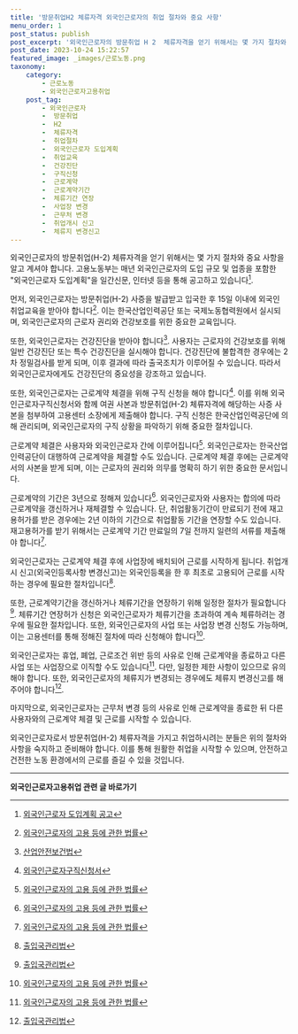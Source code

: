 ```yaml
---
title: '방문취업H2 체류자격 외국인근로자의 취업 절차와 중요 사항'
menu_order: 1
post_status: publish
post_excerpt: '외국인근로자의 방문취업 H 2  체류자격을 얻기 위해서는 몇 가지 절차와 중요 사항을 알고 계셔야 합니다. 고용노동부는 매년 외국인근로자의 도입 규모 및 업종을 포함한  외국인근로자 도입계획 을 일간신문, 인터넷 등을 통해 공고하고 있습니다  1 .'
post_date: 2023-10-24 15:22:57
featured_image: _images/근로노동.png
taxonomy:
    category:
        - 근로노동
        - 외국인근로자고용취업
    post_tag:
        - 외국인근로자
        -  방문취업
        -  H2
        -  체류자격
        -  취업절차
        -  외국인근로자 도입계획
        -  취업교육
        -  건강진단
        -  구직신청
        -  근로계약
        -  근로계약기간
        -  체류기간 연장
        -  사업장 변경
        -  근무처 변경
        -  취업개시 신고
        -  체류지 변경신고
---
```



외국인근로자의 방문취업(H-2) 체류자격을 얻기 위해서는 몇 가지 절차와 중요 사항을 알고 계셔야 합니다. 고용노동부는 매년 외국인근로자의 도입 규모 및 업종을 포함한 "외국인근로자 도입계획"을 일간신문, 인터넷 등을 통해 공고하고 있습니다[^1].

먼저, 외국인근로자는 방문취업(H-2) 사증을 발급받고 입국한 후 15일 이내에 외국인 취업교육을 받아야 합니다[^2]. 이는 한국산업인력공단 또는 국제노동협력원에서 실시되며, 외국인근로자의 근로자 권리와 건강보호를 위한 중요한 교육입니다.

또한, 외국인근로자는 건강진단을 받아야 합니다[^3]. 사용자는 근로자의 건강보호를 위해 일반 건강진단 또는 특수 건강진단을 실시해야 합니다. 건강진단에 불합격한 경우에는 2차 정밀검사를 받게 되며, 이후 결과에 따라 출국조치가 이루어질 수 있습니다. 따라서 외국인근로자에게도 건강진단의 중요성을 강조하고 있습니다.

또한, 외국인근로자는 근로계약 체결을 위해 구직 신청을 해야 합니다[^4]. 이를 위해 외국인근로자구직신청서와 함께 여권 사본과 방문취업(H-2) 체류자격에 해당하는 사증 사본을 첨부하여 고용센터 소장에게 제출해야 합니다. 구직 신청은 한국산업인력공단에 의해 관리되며, 외국인근로자의 구직 상황을 파악하기 위해 중요한 절차입니다.

근로계약 체결은 사용자와 외국인근로자 간에 이루어집니다[^5]. 외국인근로자는 한국산업인력공단이 대행하여 근로계약을 체결할 수도 있습니다. 근로계약 체결 후에는 근로계약서의 사본을 받게 되며, 이는 근로자의 권리와 의무를 명확히 하기 위한 중요한 문서입니다.

근로계약의 기간은 3년으로 정해져 있습니다[^6]. 외국인근로자와 사용자는 합의에 따라 근로계약을 갱신하거나 재체결할 수 있습니다. 단, 취업활동기간이 만료되기 전에 재고용허가를 받은 경우에는 2년 이하의 기간으로 취업활동 기간을 연장할 수도 있습니다. 재고용허가를 받기 위해서는 근로계약 기간 만료일의 7일 전까지 일련의 서류를 제출해야 합니다[^7].

외국인근로자는 근로계약 체결 후에 사업장에 배치되어 근로를 시작하게 됩니다. 취업개시 신고(외국인등록사항 변경신고)는 외국인등록을 한 후 최초로 고용되어 근로를 시작하는 경우에 필요한 절차입니다[^8].

또한, 근로계약기간을 갱신하거나 체류기간을 연장하기 위해 일정한 절차가 필요합니다[^9]. 체류기간 연장허가 신청은 외국인근로자가 체류기간을 초과하여 계속 체류하려는 경우에 필요한 절차입니다. 또한, 외국인근로자의 사업 또는 사업장 변경 신청도 가능하며, 이는 고용센터를 통해 정해진 절차에 따라 신청해야 합니다[^10].

외국인근로자는 휴업, 폐업, 근로조건 위반 등의 사유로 인해 근로계약을 종료하고 다른 사업 또는 사업장으로 이직할 수도 있습니다[^11]. 다만, 일정한 제한 사항이 있으므로 유의해야 합니다. 또한, 외국인근로자의 체류지가 변경되는 경우에도 체류지 변경신고를 해주어야 합니다[^12].

마지막으로, 외국인근로자는 근무처 변경 등의 사유로 인해 근로계약을 종료한 뒤 다른 사용자와의 근로계약 체결 및 근로를 시작할 수 있습니다.

외국인근로자로서 방문취업(H-2) 체류자격을 가지고 취업하시려는 분들은 위의 절차와 사항을 숙지하고 준비해야 합니다. 이를 통해 원활한 취업을 시작할 수 있으며, 안전하고 건전한 노동 환경에서의 근로를 즐길 수 있을 것입니다.

[^1]: [외국인근로자 도입계획 공고](https://www.moel.go.kr/) 
[^2]: [외국인근로자의 고용 등에 관한 법률](https://www.law.go.kr/%EB%B2%95%EB%A0%B9/%EC%99%B8%EA%B5%AD%EC%9D%B8%EA%B7%BC%EB%A1%9C%EC%9E%90%EC%9D%98%20%EA%B3%A0%EC%9A%A9%20%EB%93%B1%EC%97%90%20%EA%B4%80%ED%95%9C%20%EB%B2%95%EB%A5%A0) 
[^3]: [산업안전보건법](https://www.law.go.kr/%EB%B2%95%EB%A0%B9/%EC%82%B0%EC%97%85%EC%95%88%EC%A0%84%EB%B3%B4%EA%B1%B4%EB%B2%95) 
[^4]: [외국인근로자구직신청서](https://www.moel.go.kr/) 
[^5]: [외국인근로자의 고용 등에 관한 법률](https://www.law.go.kr/%EB%B2%95%EB%A0%B9/%EC%99%B8%EA%B5%AD%EC%9D%B8%EA%B7%BC%EB%A1%9C%EC%9E%90%EC%9D%98%20%EA%B3%A0%EC%9A%A9%20%EB%93%B1%EC%97%90%20%EA%B4%80%ED%95%9C%20%EB%B2%95%EB%A5%A0) 
[^6]: [외국인근로자의 고용 등에 관한 법률](https://www.law.go.kr/%EB%B2%95%EB%A0%B9/%EC%99%B8%EA%B5%AD%EC%9D%B8%EA%B7%BC%EB%A1%9C%EC%9E%90%EC%9D%98%20%EA%B3%A0%EC%9A%A9%20%EB%93%B1%EC%97%90%20%EA%B4%80%ED%95%9C%20%EB%B2%95%EB%A5%A0) 
[^7]: [외국인근로자의 고용 등에 관한 법률](https://www.law.go.kr/%EB%B2%95%EB%A0%B9/%EC%99%B8%EA%B5%AD%EC%9D%B8%EA%B7%BC%EB%A1%9C%EC%9E%90%EC%9D%98%20%EA%B3%A0%EC%9A%A9%20%EB%93%B1%EC%97%90%20%EA%B4%80%ED%95%9C%20%EB%B2%95%EB%A5%A0) 
[^8]: [출입국관리법](https://www.law.go.kr/%EB%B2%95%EB%A0%B9/%EC%B6%9C%EC%9E%85%EA%B5%AD%EA%B4%80%EB%A6%AC%EB%B2%95) 
[^9]: [출입국관리법](https://www.law.go.kr/%EB%B2%95%EB%A0%B9/%EC%B6%9C%EC%9E%85%EA%B5%AD%EA%B4%80%EB%A6%AC%EB%B2%95) 
[^10]: [외국인근로자의 고용 등에 관한 법률](https://www.law.go.kr/%EB%B2%95%EB%A0%B9/%EC%99%B8%EA%B5%AD%EC%9D%B8%EA%B7%BC%EB%A1%9C%EC%9E%90%EC%9D%98%20%EA%B3%A0%EC%9A%A9%20%EB%93%B1%EC%97%90%20%EA%B4%80%ED%95%9C%20%EB%B2%95%EB%A5%A0) 
[^11]: [외국인근로자의 고용 등에 관한 법률](https://www.law.go.kr/%EB%B2%95%EB%A0%B9/%EC%99%B8%EA%B5%AD%EC%9D%B8%EA%B7%BC%EB%A1%9C%EC%9E%90%EC%9D%98%20%EA%B3%A0%EC%9A%A9%20%EB%93%B1%EC%97%90%20%EA%B4%80%ED%95%9C%20%EB%B2%95%EB%A5%A0) 
[^12]: [출입국관리법](https://www.law.go.kr/%EB%B2%95%EB%A0%B9/%EC%B6%9C%EC%9E%85%EA%B5%AD%EA%B4%80%EB%A6%AC%EB%B2%95)
<!-- wp:separator -->
<hr class="wp-block-separator has-alpha-channel-opacity"/>
<!-- /wp:separator -->

<!-- wp:group {"backgroundColor":"base","layout":{"type":"constrained"}} -->
<div class="wp-block-group has-base-background-color has-background"><!-- wp:paragraph {"align":"center","fontSize":"medium"} -->
<p class="has-text-align-center has-large-font-size"><strong>외국인근로자고용취업 관련 글 바로가기</strong></p>
<!-- /wp:paragraph -->


<!-- wp:latest-posts
{"categories":[{"id":10884,"count":19,"description":"","link":"https://uknowlaw.com/category/%ec%99%b8%ea%b5%ad%ec%9d%b8%ea%b7%bc%eb%a1%9c%ec%9e%90%ea%b3%a0%ec%9a%a9%ec%b7%a8%ec%97%85/","name":"외국인근로자고용취업","slug":"외국인근로자고용취업","taxonomy":"category","parent":0,"meta":[],"_links":{"self":[{"href":"https://uknowlaw.com/wp-json/wp/v2/categories/10884"}],"collection":[{"href":"https://uknowlaw.com/wp-json/wp/v2/categories"}],"about":[{"href":"https://uknowlaw.com/wp-json/wp/v2/taxonomies/category"}],"wp:post_type":[{"href":"https://uknowlaw.com/wp-json/wp/v2/posts?categories=10884"}],"curies":[{"name":"wp","href":"https://api.w.org/{rel}","templated":true}]}}],"postsToShow":100,"excerptLength":28,"postLayout":"grid","columns":2,"featuredImageAlign":"left","featuredImageSizeSlug":"large","fontSize":"medium"} /--></div>
<!-- /wp:group -->